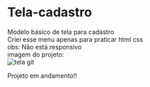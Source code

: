 # Tela-cadastro
Modelo básico de tela para cadastro 
<br>
Criei esse menu apenas para praticar html css
<br>
obs: Não está responsivo
<br>
imagem do projeto:
<br>
![tela git](https://user-images.githubusercontent.com/79383599/117075588-77bc3280-ad0b-11eb-8298-e7062aa79f73.png)
<br>

Projeto em andamento!!
